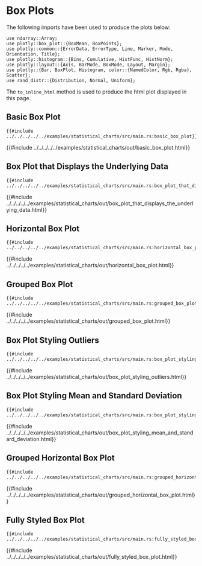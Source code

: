 # Box Plots

The following imports have been used to produce the plots below:

```rust,no_run
use ndarray::Array;
use plotly::box_plot::{BoxMean, BoxPoints};
use plotly::common::{ErrorData, ErrorType, Line, Marker, Mode, Orientation, Title};
use plotly::histogram::{Bins, Cumulative, HistFunc, HistNorm};
use plotly::layout::{Axis, BarMode, BoxMode, Layout, Margin};
use plotly::{Bar, BoxPlot, Histogram, color::{NamedColor, Rgb, Rgba}, Scatter};
use rand_distr::{Distribution, Normal, Uniform};

```

The `to_inline_html` method is used to produce the html plot displayed in this page.


## Basic Box Plot
```rust,no_run
{{#include ../../../../../examples/statistical_charts/src/main.rs:basic_box_plot}}
```

{{#include ../../../../../examples/statistical_charts/out/basic_box_plot.html}}


## Box Plot that Displays the Underlying Data
```rust,no_run
{{#include ../../../../../examples/statistical_charts/src/main.rs:box_plot_that_displays_the_underlying_data}}
```

{{#include ../../../../../examples/statistical_charts/out/box_plot_that_displays_the_underlying_data.html}}


## Horizontal Box Plot
```rust,no_run
{{#include ../../../../../examples/statistical_charts/src/main.rs:horizontal_box_plot}}
```

{{#include ../../../../../examples/statistical_charts/out/horizontal_box_plot.html}}


## Grouped Box Plot
```rust,no_run
{{#include ../../../../../examples/statistical_charts/src/main.rs:grouped_box_plot}}
```

{{#include ../../../../../examples/statistical_charts/out/grouped_box_plot.html}}


## Box Plot Styling Outliers
```rust,no_run
{{#include ../../../../../examples/statistical_charts/src/main.rs:box_plot_styling_outliers}}
```

{{#include ../../../../../examples/statistical_charts/out/box_plot_styling_outliers.html}}


## Box Plot Styling Mean and Standard Deviation
```rust,no_run
{{#include ../../../../../examples/statistical_charts/src/main.rs:box_plot_styling_mean_and_standard_deviation}}
```

{{#include ../../../../../examples/statistical_charts/out/box_plot_styling_mean_and_standard_deviation.html}}


## Grouped Horizontal Box Plot
```rust,no_run
{{#include ../../../../../examples/statistical_charts/src/main.rs:grouped_horizontal_box_plot}}
```

{{#include ../../../../../examples/statistical_charts/out/grouped_horizontal_box_plot.html}}


## Fully Styled Box Plot
```rust,no_run
{{#include ../../../../../examples/statistical_charts/src/main.rs:fully_styled_box_plot}}
```

{{#include ../../../../../examples/statistical_charts/out/fully_styled_box_plot.html}}